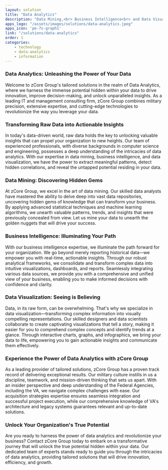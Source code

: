 ```yaml
---
layout: solution
title: "Data Analytics"
description: "Data Mining,<br> Business Intelligence<br> and Data Visualization expertise."
apps_logo: "/assets/images/solutions/data-analytics.jpeg"
apps_icon: 'pe-7s-graph1'
link: "/solutions/data-analytics"
order: 1
categories:
    - technology
    - data-analytics
    - information
---
```


### Data Analytics: Unleashing the Power of Your Data

Welcome to zCore Group's tailored solutions in the realm of Data Analytics, where we harness the immense potential hidden within your data to drive innovation, improve decision-making, and unlock unparalleled insights. As a leading IT and management consulting firm, zCore Group combines military precision, extensive expertise, and cutting-edge technologies to revolutionize the way you leverage your data.

### Transforming Raw Data into Actionable Insights

In today's data-driven world, raw data holds the key to unlocking valuable insights that can propel your organization to new heights. Our team of experienced professionals, with diverse backgrounds in computer science and engineering, possesses a deep understanding of the intricacies of data analytics. With our expertise in data mining, business intelligence, and data visualization, we have the power to extract meaningful patterns, detect hidden correlations, and reveal the untapped potential residing in your data.

### Data Mining: Discovering Hidden Gems

At zCore Group, we excel in the art of data mining. Our skilled data analysts have mastered the ability to delve deep into vast data repositories, uncovering hidden gems of knowledge that can transform your business. By applying advanced statistical techniques and machine learning algorithms, we unearth valuable patterns, trends, and insights that were previously concealed from view. Let us mine your data to unearth the golden nuggets that will drive your success.

### Business Intelligence: Illuminating Your Path

With our business intelligence expertise, we illuminate the path forward for your organization. We go beyond merely reporting historical data—we empower you with real-time, actionable insights. Through our robust analytical frameworks, we consolidate and transform complex data into intuitive visualizations, dashboards, and reports. Seamlessly integrating various data sources, we provide you with a comprehensive and unified view of your business, enabling you to make informed decisions with confidence and clarity.

### Data Visualization: Seeing is Believing

Data, in its raw form, can be overwhelming. That's why we specialize in data visualization—transforming complex information into visually compelling representations. Our skilled designers and data scientists collaborate to create captivating visualizations that tell a story, making it easier for you to comprehend complex concepts and identify trends at a glance. Through interactive charts, graphs, and infographics, we bring your data to life, empowering you to gain actionable insights and communicate them effectively.

### Experience the Power of Data Analytics with zCore Group

As a leading provider of tailored solutions, zCore Group has a proven track record of delivering exceptional results. Our military culture instills in us a discipline, teamwork, and mission-driven thinking that sets us apart. With an insider perspective and deep understanding of the Federal Agencies, including the VA, we navigate complex challenges with ease. Our acquisition strategies expertise ensures seamless integration and successful project execution, while our comprehensive knowledge of VA's architecture and legacy systems guarantees relevant and up-to-date solutions.

### Unlock Your Organization's True Potential

Are you ready to harness the power of data analytics and revolutionize your business? Contact zCore Group today to embark on a transformative journey that will unlock the true potential hidden within your data. Our dedicated team of experts stands ready to guide you through the intricacies of data analytics, providing tailored solutions that will drive innovation, efficiency, and growth.
